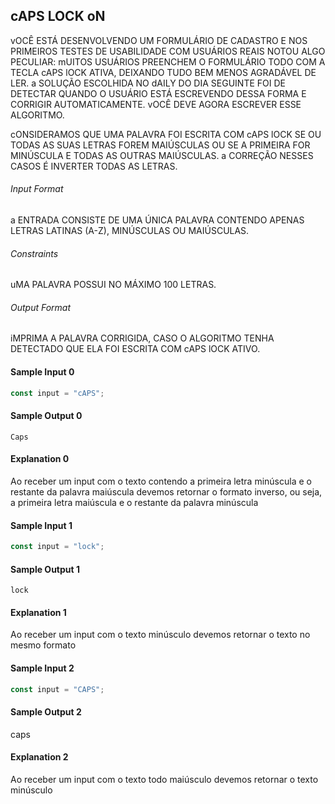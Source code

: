 ## cAPS LOCK oN

vOCÊ ESTÁ DESENVOLVENDO UM FORMULÁRIO DE CADASTRO E NOS PRIMEIROS TESTES DE USABILIDADE COM USUÁRIOS REAIS NOTOU ALGO PECULIAR: mUITOS USUÁRIOS PREENCHEM O FORMULÁRIO TODO COM A TECLA cAPS lOCK ATIVA, DEIXANDO TUDO BEM MENOS AGRADÁVEL DE LER. a SOLUÇÃO ESCOLHIDA NO dAILY DO DIA SEGUINTE FOI DE DETECTAR QUANDO O USUÁRIO ESTÁ ESCREVENDO DESSA FORMA E CORRIGIR AUTOMATICAMENTE. vOCÊ DEVE AGORA ESCREVER ESSE ALGORITMO.

cONSIDERAMOS QUE UMA PALAVRA FOI ESCRITA COM cAPS lOCK SE OU TODAS AS SUAS LETRAS FOREM MAIÚSCULAS OU SE A PRIMEIRA FOR MINÚSCULA E TODAS AS OUTRAS MAIÚSCULAS. a CORREÇÃO NESSES CASOS É INVERTER TODAS AS LETRAS.

###### Input Format

a ENTRADA CONSISTE DE UMA ÚNICA PALAVRA CONTENDO APENAS LETRAS LATINAS (A-Z), MINÚSCULAS OU MAIÚSCULAS.

###### Constraints

uMA PALAVRA POSSUI NO MÁXIMO 100 LETRAS.

###### Output Format

iMPRIMA A PALAVRA CORRIGIDA, CASO O ALGORITMO TENHA DETECTADO QUE ELA FOI ESCRITA COM cAPS lOCK ATIVO.

#### Sample Input 0

```javascript
const input = "cAPS";
```

#### Sample Output 0

```
Caps
```

#### Explanation 0

Ao receber um input com o texto contendo a primeira letra minúscula e o restante da palavra maiúscula devemos retornar o formato inverso, ou seja, a primeira letra maiúscula e o restante da palavra minúscula

#### Sample Input 1

```javascript
const input = "lock";
```

#### Sample Output 1

```
lock
```

#### Explanation 1

Ao receber um input com o texto minúsculo devemos retornar o texto no mesmo formato

#### Sample Input 2

```javascript
const input = "CAPS";
```

#### Sample Output 2

caps

#### Explanation 2

Ao receber um input com o texto todo maiúsculo devemos retornar o texto minúsculo

